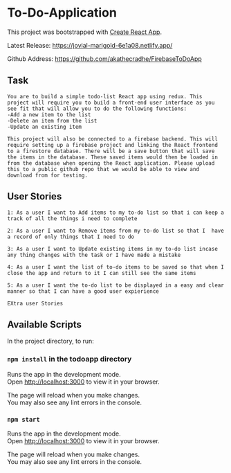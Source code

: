 
# To-Do-Application 

This project was bootstrapped with [Create React App](https://github.com/facebook/create-react-app).

Latest Release: https://jovial-marigold-6e1a08.netlify.app/

Github Address: https://github.com/akathecradhe/FirebaseToDoApp


 ## Task

    You are to build a simple todo-list React app using redux. This project will require you to build a front-end user interface as you see fit that will allow you to do the following functions:
    -Add a new item to the list
    -Delete an item from the list
    -Update an existing item
 
    This project will also be connected to a firebase backend. This will require setting up a firebase project and linking the React frontend to a firestore database. There will be a save button that will save the items in the database. These saved items would then be loaded in from the database when opening the React application. Please upload this to a public github repo that we would be able to view and download from for testing.

    
## User Stories

    1: As a user I want to Add items to my to-do list so that i can keep a track of all the things i need to complete

    2: As a user I want to Remove items from my to-do list so that I  have a record of only things that I need to do

    3: As a user I want to Update existing items in my to-do list incase any thing changes with the task or I have made a mistake

    4: As a user I want the list of to-do items to be saved so that when I close the app and return to it I can still see the same items 

    5: As a user I want the to-do list to be displayed in a easy and clear manner so that I can have a good user expierience

    EXtra user Stories                                      


## Available Scripts

In the project directory, to run:

### `npm install` in the todoapp directory 

Runs the app in the development mode.\
Open [http://localhost:3000](http://localhost:3000) to view it in your browser.

The page will reload when you make changes.\
You may also see any lint errors in the console.


### `npm start`

Runs the app in the development mode.\
Open [http://localhost:3000](http://localhost:3000) to view it in your browser.

The page will reload when you make changes.\
You may also see any lint errors in the console.
